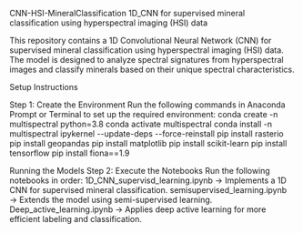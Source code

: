 CNN-HSI-MineralClassification
1D_CNN for supervised mineral classification using hyperspectral imaging (HSI) data

This repository contains a 1D Convolutional Neural Network (CNN) for supervised mineral classification using hyperspectral imaging (HSI) data. The model is designed to analyze spectral signatures from hyperspectral images and classify minerals based on their unique spectral characteristics.

Setup Instructions

Step 1: Create the Environment
Run the following commands in Anaconda Prompt or Terminal to set up the required environment:
conda create -n multispectral python=3.8
conda activate multispectral
conda install -n multispectral ipykernel --update-deps --force-reinstall
pip install rasterio
pip install geopandas
pip install matplotlib
pip install scikit-learn
pip install tensorflow
pip install fiona==1.9

Running the Models
Step 2: Execute the Notebooks
Run the following notebooks in order:
1D_CNN_supervisd_learning.ipynb → Implements a 1D CNN for supervised mineral classification.
semisupervised_learning.ipynb → Extends the model using semi-supervised learning.
Deep_active_learning.ipynb → Applies deep active learning for more efficient labeling and classification.
 
